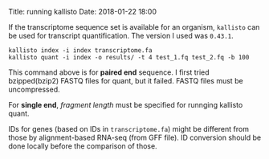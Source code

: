 Title: running kallisto
Date: 2018-01-22 18:00

If the transcriptome sequence set is available for an organism, `kallisto` can be used for transcript quantification. The version I used was `0.43.1`.

```
kallisto index -i index transcriptome.fa
kallisto quant -i index -o results/ -t 4 test_1.fq test_2.fq -b 100
```

This command above is for **paired end** sequence. I first tried bzipped(bzip2) FASTQ files for quant, but it failed. FASTQ files must be uncompressed.

For **single end**,  _fragment length_ must be specified for runnging kallisto quant.

IDs for genes (based on IDs in `transcriptome.fa`) might be different from those by alignment-based RNA-seq (from GFF file). ID conversion should be done locally before the comparison of those.
